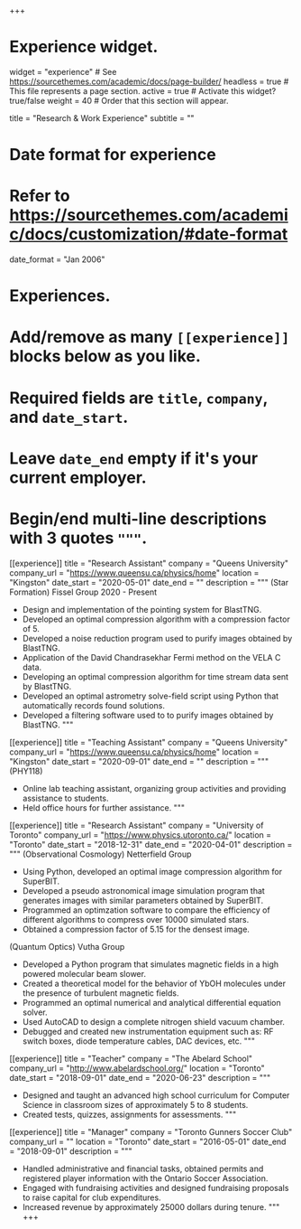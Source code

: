 +++
# Experience widget.
widget = "experience"  # See https://sourcethemes.com/academic/docs/page-builder/
headless = true  # This file represents a page section.
active = true  # Activate this widget? true/false
weight = 40  # Order that this section will appear.

title = "Research & Work Experience"
subtitle = ""

# Date format for experience
#   Refer to https://sourcethemes.com/academic/docs/customization/#date-format
date_format = "Jan 2006"

# Experiences.
#   Add/remove as many `[[experience]]` blocks below as you like.
#   Required fields are `title`, `company`, and `date_start`.
#   Leave `date_end` empty if it's your current employer.
#   Begin/end multi-line descriptions with 3 quotes `"""`.

[[experience]]
  title = "Research Assistant"
  company = "Queens University"
  company_url = "https://www.queensu.ca/physics/home"
  location = "Kingston"
  date_start = "2020-05-01"
  date_end = ""
  description = """
  (Star Formation) Fissel Group 2020 - Present
  * Design and implementation of the pointing system for BlastTNG.
  * Developed an optimal compression algorithm with a compression factor of 5.
  * Developed a noise reduction program used to purify images obtained by BlastTNG. 
  * Application of the David Chandrasekhar Fermi method on the VELA C data.
  * Developing an optimal compression algorithm for time stream data sent by BlastTNG.
  * Developed an optimal astrometry solve-field script using Python that automatically records found solutions. 
  * Developed a filtering software used to to purify images obtained by BlastTNG.
  """

  [[experience]]
  title = "Teaching Assistant"
  company = "Queens University"
  company_url = "https://www.queensu.ca/physics/home"
  location = "Kingston"
  date_start = "2020-09-01"
  date_end = ""
  description = """
  (PHY118)
  * Online lab teaching assistant, organizing group activities and providing assistance to students.
  * Held office hours for further assistance.
  """


[[experience]]
  title = "Research Assistant"
  company = "University of Toronto"
  company_url = "https://www.physics.utoronto.ca/"
  location = "Toronto"
  date_start = "2018-12-31"
  date_end = "2020-04-01"
  description = """
  (Observational Cosmology) Netterfield Group
  * Using Python, developed an optimal image compression algorithm for SuperBIT.
  * Developed a pseudo astronomical image simulation program that generates images with similar parameters obtained by SuperBIT.
  * Programmed an optimzation software to compare the efficiency of different algorithms to compress over 10000 simulated stars.
  * Obtained a compression factor of 5.15 for the densest image.
  
  (Quantum Optics) Vutha Group
  * Developed a Python program that simulates magnetic fields in a high powered molecular beam slower.
  * Created a theoretical model for the behavior of YbOH molecules under the presence of turbulent magnetic fields.
  * Programmed an optimal numerical and analytical differential equation solver.
  * Used AutoCAD to design a complete nitrogen shield vacuum chamber.
  * Debugged and created new instrumentation equipment such as: RF switch boxes, diode temperature
    cables, DAC devices, etc.
  """

[[experience]]
  title = "Teacher"
  company = "The Abelard School"
  company_url = "http://www.abelardschool.org/"
  location = "Toronto"
  date_start = "2018-09-01"
  date_end = "2020-06-23"
  description = """
  * Designed and taught an advanced high school curriculum for Computer Science in classroom sizes of approximately
  5 to 8 students.
  * Created tests, quizzes, assignments for assessments.
  """

[[experience]]
  title = "Manager"
  company = "Toronto Gunners Soccer Club"
  company_url = ""
  location = "Toronto"
  date_start = "2016-05-01"
  date_end = "2018-09-01"
  description = """
  * Handled administrative and financial tasks, obtained permits and registered player information with the Ontario Soccer Association.
  * Engaged with fundraising activities and designed fundraising proposals to raise capital for club expenditures.
  * Increased revenue by approximately 25000 dollars during tenure.
  """
+++
